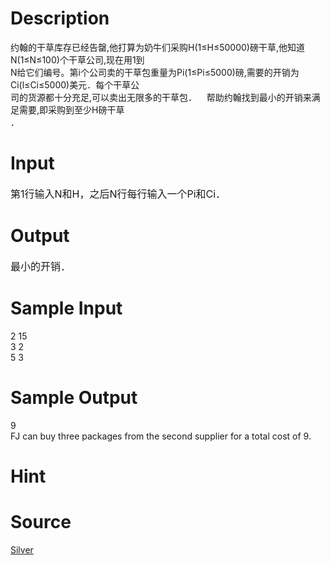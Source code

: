 
# Description

<div class="content"><div>
<div>
<div>约翰的干草库存已经告罄,他打算为奶牛们采购H(1≤H≤50000)磅干草,他知道N(1≤N≤100)个干草公司,现在用1到</div>
<div>N给它们编号。第i个公司卖的干草包重量为Pi(1≤Pi≤5000)磅,需要的开销为Ci(l≤Ci≤5000)美元．每个干草公</div>
<div>司的货源都十分充足,可以卖出无限多的干草包．    帮助约翰找到最小的开销来满足需要,即采购到至少H磅干草</div>
<div>．</div>
</div>
</div></div>

# Input

<div class="content"><div><span style="font-size: medium">第1行输入N和H，之后N行每行输入一个Pi和Ci．</span></div></div>

# Output

<div class="content"><div><span style="font-size: medium">最小的开销．</span></div></div>

# Sample Input

<div class="content"><span class="sampledata">2 15<br/>
3 2<br/>
5 3</span></div>

# Sample Output

<div class="content"><span class="sampledata">9<br/>
FJ can buy three packages from the second supplier for a total cost of 9.<br/>
</span></div>

# Hint

<div class="content"><p></p></div>

# Source

<div class="content"><p><a href="problemset.php?search=Silver">Silver</a></p></div>

